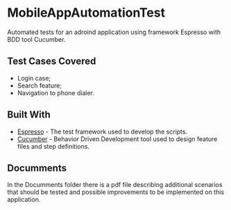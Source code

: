 # MobileAppAutomationTest

Automated tests for an adroind application using framework Espresso with BDD tool Cucumber.

## Test Cases Covered

* Login case;
* Search feature;
* Navigation to phone dialer.

## Built With

* [Espresso](https://developer.android.com/training/testing/espresso) - The test framework used to develop the scripts.
* [Cucumber](https://cucumber.io/) - Behavior Driven Development tool used to design feature files and step definitions.

## Documments

In the Documments folder there is a pdf file describing additional scenarios that should be tested and possible improvements to be implemented on this application.
